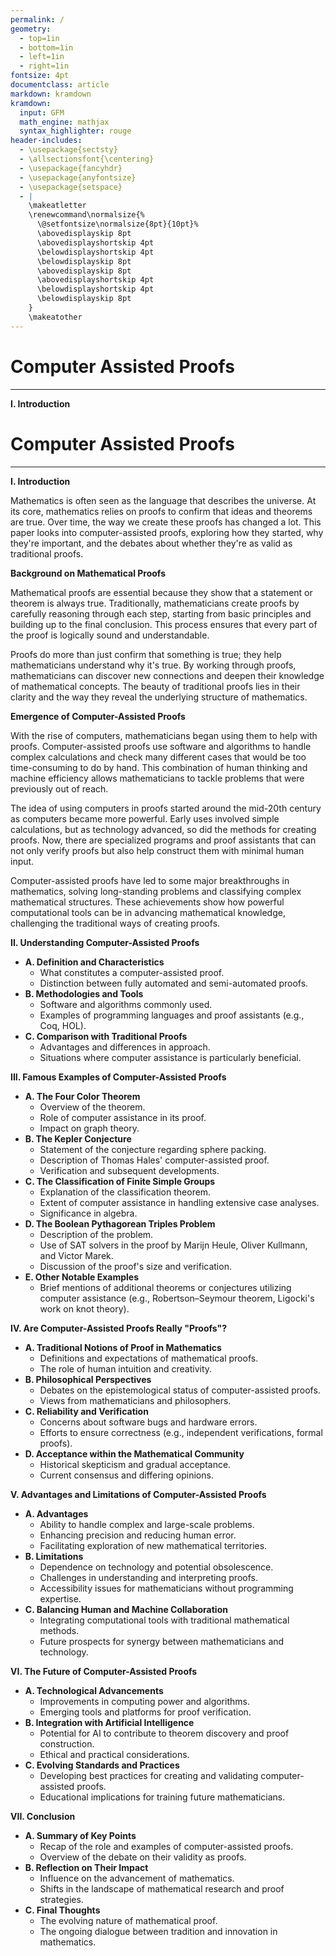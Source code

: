 ```yaml
---
permalink: /
geometry:
  - top=1in
  - bottom=1in
  - left=1in
  - right=1in
fontsize: 4pt
documentclass: article
markdown: kramdown
kramdown:
  input: GFM
  math_engine: mathjax
  syntax_highlighter: rouge
header-includes:
  - \usepackage{sectsty}
  - \allsectionsfont{\centering}
  - \usepackage{fancyhdr}
  - \usepackage{anyfontsize}
  - \usepackage{setspace}
  - |
    \makeatletter
    \renewcommand\normalsize{%
      \@setfontsize\normalsize{8pt}{10pt}%
      \abovedisplayskip 8pt
      \abovedisplayshortskip 4pt
      \belowdisplayshortskip 4pt
      \belowdisplayskip 8pt
      \abovedisplayskip 8pt
      \abovedisplayshortskip 4pt
      \belowdisplayshortskip 4pt
      \belowdisplayskip 8pt
    }
    \makeatother
---
```


# Computer Assisted Proofs

---

**I. Introduction**

# Computer Assisted Proofs

---

**I. Introduction**

Mathematics is often seen as the language that describes the universe. At its core, mathematics relies on proofs to confirm that ideas and theorems are true. Over time, the way we create these proofs has changed a lot. This paper looks into computer-assisted proofs, exploring how they started, why they're important, and the debates about whether they're as valid as traditional proofs.

 **Background on Mathematical Proofs**

Mathematical proofs are essential because they show that a statement or theorem is always true. Traditionally, mathematicians create proofs by carefully reasoning through each step, starting from basic principles and building up to the final conclusion. This process ensures that every part of the proof is logically sound and understandable.

Proofs do more than just confirm that something is true; they help mathematicians understand why it's true. By working through proofs, mathematicians can discover new connections and deepen their knowledge of mathematical concepts. The beauty of traditional proofs lies in their clarity and the way they reveal the underlying structure of mathematics.

**Emergence of Computer-Assisted Proofs**

With the rise of computers, mathematicians began using them to help with proofs. Computer-assisted proofs use software and algorithms to handle complex calculations and check many different cases that would be too time-consuming to do by hand. This combination of human thinking and machine efficiency allows mathematicians to tackle problems that were previously out of reach.

The idea of using computers in proofs started around the mid-20th century as computers became more powerful. Early uses involved simple calculations, but as technology advanced, so did the methods for creating proofs. Now, there are specialized programs and proof assistants that can not only verify proofs but also help construct them with minimal human input.

Computer-assisted proofs have led to some major breakthroughs in mathematics, solving long-standing problems and classifying complex mathematical structures. These achievements show how powerful computational tools can be in advancing mathematical knowledge, challenging the traditional ways of creating proofs.

**II. Understanding Computer-Assisted Proofs**

- **A. Definition and Characteristics**
    - What constitutes a computer-assisted proof.
    - Distinction between fully automated and semi-automated proofs.
- **B. Methodologies and Tools**
    - Software and algorithms commonly used.
    - Examples of programming languages and proof assistants (e.g., Coq, HOL).
- **C. Comparison with Traditional Proofs**
    - Advantages and differences in approach.
    - Situations where computer assistance is particularly beneficial.

**III. Famous Examples of Computer-Assisted Proofs**

- **A. The Four Color Theorem**
    - Overview of the theorem.
    - Role of computer assistance in its proof.
    - Impact on graph theory.
- **B. The Kepler Conjecture**
    - Statement of the conjecture regarding sphere packing.
    - Description of Thomas Hales' computer-assisted proof.
    - Verification and subsequent developments.
- **C. The Classification of Finite Simple Groups**
    - Explanation of the classification theorem.
    - Extent of computer assistance in handling extensive case analyses.
    - Significance in algebra.
- **D. The Boolean Pythagorean Triples Problem**
    - Description of the problem.
    - Use of SAT solvers in the proof by Marijn Heule, Oliver Kullmann, and Victor Marek.
    - Discussion of the proof's size and verification.
- **E. Other Notable Examples**
    - Brief mentions of additional theorems or conjectures utilizing computer assistance (e.g., Robertson–Seymour theorem, Ligocki's work on knot theory).

**IV. Are Computer-Assisted Proofs Really "Proofs"?**

- **A. Traditional Notions of Proof in Mathematics**
    - Definitions and expectations of mathematical proofs.
    - The role of human intuition and creativity.
- **B. Philosophical Perspectives**
    - Debates on the epistemological status of computer-assisted proofs.
    - Views from mathematicians and philosophers.
- **C. Reliability and Verification**
    - Concerns about software bugs and hardware errors.
    - Efforts to ensure correctness (e.g., independent verifications, formal proofs).
- **D. Acceptance within the Mathematical Community**
    - Historical skepticism and gradual acceptance.
    - Current consensus and differing opinions.

**V. Advantages and Limitations of Computer-Assisted Proofs**

- **A. Advantages**
    - Ability to handle complex and large-scale problems.
    - Enhancing precision and reducing human error.
    - Facilitating exploration of new mathematical territories.
- **B. Limitations**
    - Dependence on technology and potential obsolescence.
    - Challenges in understanding and interpreting proofs.
    - Accessibility issues for mathematicians without programming expertise.
- **C. Balancing Human and Machine Collaboration**
    - Integrating computational tools with traditional mathematical methods.
    - Future prospects for synergy between mathematicians and technology.

**VI. The Future of Computer-Assisted Proofs**

- **A. Technological Advancements**
    - Improvements in computing power and algorithms.
    - Emerging tools and platforms for proof verification.
- **B. Integration with Artificial Intelligence**
    - Potential for AI to contribute to theorem discovery and proof construction.
    - Ethical and practical considerations.
- **C. Evolving Standards and Practices**
    - Developing best practices for creating and validating computer-assisted proofs.
    - Educational implications for training future mathematicians.

**VII. Conclusion**

- **A. Summary of Key Points**
    - Recap of the role and examples of computer-assisted proofs.
    - Overview of the debate on their validity as proofs.
- **B. Reflection on Their Impact**
    - Influence on the advancement of mathematics.
    - Shifts in the landscape of mathematical research and proof strategies.
- **C. Final Thoughts**
    - The evolving nature of mathematical proof.
    - The ongoing dialogue between tradition and innovation in mathematics.
